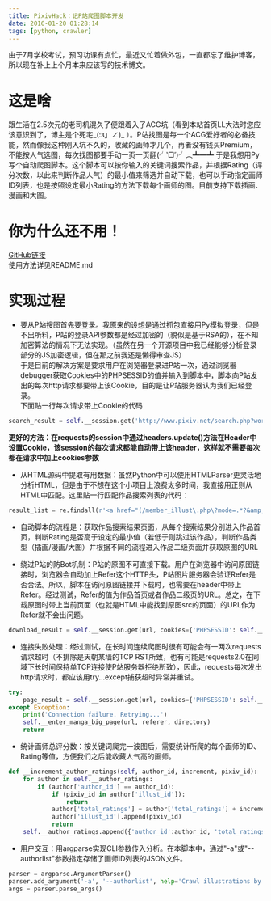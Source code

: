 ```yaml
---
title: PixivHack：记P站爬图脚本开发
date: 2016-01-20 01:28:14
tags: [python, crawler]
---
```


由于7月学校考试，预习功课有点忙，最近又忙着做外包，一直都忘了维护博客，所以现在补上上个月本来应该写的技术博文。

# 这是啥

跟生活在2.5次元的老司机混久了便跟着入了ACG坑（看到本站首页LL大法时您应该意识到了，博主是个死宅_(:з」∠)_ ）。P站找图是每一个ACG爱好者的必备技能，然而像我这种刚入坑不久的，收藏的画师才几个，再者没有钱买Premium，不能按人气选图，每次找图都要手动一页一页翻(╯‵□′)╯︵┻━┻ 于是我想用Py写个自动爬图脚本。这个脚本可以按你输入的关键词搜索作品，并根据Rating（评分次数，以此来判断作品人气）的最小值来筛选并自动下载，也可以手动指定画师ID列表，也是按照设定最小Rating的方法下载每个画师的图。目前支持下载插画、漫画和大图。

# 你为什么还不用！  
[GitHub链接](https://github.com/Chion82/PixivHack.git)  
使用方法详见README.md

# 实现过程
* 要从P站搜图首先要登录。我原来的设想是通过抓包直接用Py模拟登录，但是不出所料，P站的登录API参数都是经过加密的（貌似是基于RSA的），在不知加密算法的情况下无法实现。（虽然在另一个开源项目中我已经能够分析登录部分的JS加密逻辑，但在那之前我还是懒得审查JS）  
于是目前的解决方案是要求用户在浏览器登录进P站一次，通过浏览器debugger获取Cookies中的PHPSESSID的值并输入到脚本中，脚本向P站发出的每次http请求都要带上该Cookie，目的是让P站服务器认为我们已经登录。  
下面贴一行每次请求带上Cookie的代码  
``` python
search_result = self.__session.get('http://www.pixiv.net/search.php?word=' + urllib.quote(self.__keyword) + '&p=' + str(page), cookies={'PHPSESSID': self.__session_id})
```
**更好的方法：在requests的session中通过headers.update()方法在Header中设置Cookie，该session的每次请求都能自动带上该header，这样就不需要每次都在请求中加上cookies参数**

* 从HTML源码中提取有用数据：虽然Python中可以使用HTMLParser更灵活地分析HTML，但是由于不想在这个小项目上浪费太多时间，我直接用正则从HTML中匹配。这里贴一行匹配作品搜索列表的代码：  
``` python
result_list = re.findall(r'<a href="(/member_illust\.php\?mode=.*?&amp;illust_id=.*?)">', search_result.text)
```

* 自动脚本的流程是：获取作品搜索结果页面，从每个搜索结果分别进入作品首页，判断Rating是否高于设定的最小值（若低于则跳过该作品），判断作品类型（插画/漫画/大图）并根据不同的流程进入作品二级页面并获取原图的URL

* 绕过P站的防Bot机制：P站的原图不可直接下载。用户在浏览器中访问原图链接时，浏览器会自动加上Refer这个HTTP头，P站图片服务器会验证Refer是否合法。所以，脚本在访问原图链接并下载时，也需要在header中带上Refer。经过测试，Refer的值为作品首页或者作品二级页的URL。总之，在下载原图时带上当前页面（也就是HTML中能找到原图src的页面）的URL作为Refer就不会出问题。
``` python
download_result = self.__session.get(url, cookies={'PHPSESSID': self.__session_id}, headers={'Referer':referer})
```

* 连接失败处理：经过测试，在长时间连续爬图时很有可能会有一两次requests请求超时（不排除是天朝某墙的TCP RST所致，也有可能是requests2.0在同域下长时间保持单TCP连接使P站服务器拒绝所致），因此，requests每次发出http请求时，都应该用try...except捕获超时异常并重试。
``` python
try:
	page_result = self.__session.get(url, cookies={'PHPSESSID': self.__session_id}, headers={'Referer':referer})
except Exception:
	print('Connection failure. Retrying...')
	self.__enter_manga_big_page(url, referer, directory)
	return
```

* 统计画师总评分数：按关键词爬完一波图后，需要统计所爬的每个画师的ID、Rating等值，方便我们之后能收藏人气高的画师。
``` python
def __increment_author_ratings(self, author_id, increment, pixiv_id):
	for author in self.__author_ratings:
		if (author['author_id'] == author_id):
			if (pixiv_id in author['illust_id']):
				return
			author['total_ratings'] = author['total_ratings'] + increment
			author['illust_id'].append(pixiv_id)
			return
	self.__author_ratings.append({'author_id':author_id, 'total_ratings':increment, 'illust_id':[pixiv_id]})
```

* 用户交互：用argparse实现CLI参数传入分析。在本脚本中，通过"-a"或"--authorlist"参数指定存储了画师ID列表的JSON文件。
``` python
parser = argparse.ArgumentParser()
parser.add_argument('-a', '--authorlist', help='Crawl illustrations by author IDs. A JSON file containg the list of Pixiv member IDs is required.')
args = parser.parse_args()
```
